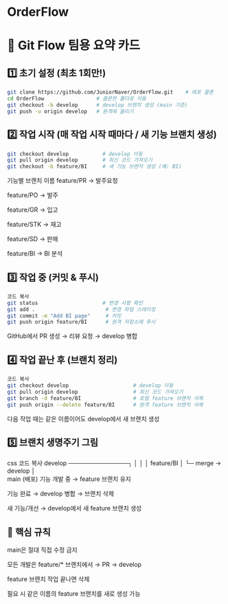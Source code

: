# OrderFlow
# 📌 Git Flow 팀용 요약 카드

## 1️⃣ 초기 설정 (최초 1회만!)
```bash
git clone https://github.com/JuniorNaver/OrderFlow.git    # 레포 클론
cd OrderFlow                 # 클론한 폴더로 이동
git checkout -b develop      # develop 브랜치 생성 (main 기준)
git push -u origin develop   # 원격에 올리기
```
## 2️⃣ 작업 시작 (매 작업 시작 때마다 / 새 기능 브랜치 생성)
```bash
git checkout develop           # develop 이동
git pull origin develop        # 최신 코드 가져오기
git checkout -b feature/BI     # 새 기능 브랜치 생성 (예: BI)
```
기능별 브랜치 이름
feature/PR → 발주요청

feature/PO → 발주

feature/GR → 입고

feature/STK → 재고

feature/SD → 판매

feature/BI → BI 분석

## 3️⃣ 작업 중 (커밋 & 푸시)
```bash
코드 복사
git status                     # 변경 사항 확인
git add .                       # 변경 파일 스테이징
git commit -m "Add BI page"     # 커밋
git push origin feature/BI      # 원격 저장소에 푸시
```
GitHub에서 PR 생성 → 리뷰 요청 → develop 병합

## 4️⃣ 작업 끝난 후 (브랜치 정리)
```bash
코드 복사
git checkout develop                     # develop 이동
git pull origin develop                  # 최신 코드 가져오기
git branch -d feature/BI                 # 로컬 feature 브랜치 삭제
git push origin --delete feature/BI      # 원격 feature 브랜치 삭제
```
다음 작업 때는 같은 이름이어도 develop에서 새 브랜치 생성

## 5️⃣ 브랜치 생명주기 그림
css
코드 복사
develop ──────────────┐
   │                  │
   │   feature/BI     │
   └─ merge → develop │
                       \
                        main (배포)
기능 개발 중 → feature 브랜치 유지

기능 완료 → develop 병합 → 브랜치 삭제

새 기능/개선 → develop에서 새 feature 브랜치 생성

## 🔑 핵심 규칙
main은 절대 직접 수정 금지

모든 개발은 feature/* 브랜치에서 → PR → develop

feature 브랜치 작업 끝나면 삭제

필요 시 같은 이름의 feature 브랜치를 새로 생성 가능
